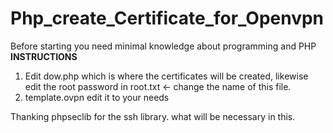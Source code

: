 # Php_create_Certificate_for_Openvpn
Before starting you need minimal knowledge about programming and PHP
<b>INSTRUCTIONS</b>
<br>
1. Edit dow.php which is where the certificates will be created, likewise edit the root password in root.txt <- change the name of this file.
2. template.ovpn edit it to your needs

Thanking phpseclib for the ssh library. what will be necessary in this.
